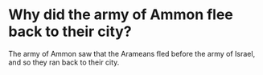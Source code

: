 # Why did the army of Ammon flee back to their city?

The army of Ammon saw that the Arameans fled before the army of Israel, and so they ran back to their city.
